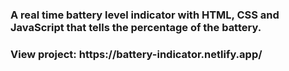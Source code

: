 <h3> A real time battery level indicator with HTML, CSS and JavaScript that tells the percentage of the battery.</h3>
<h3>View project: https://battery-indicator.netlify.app/</h3>